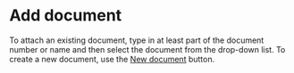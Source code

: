 # Add document
    
To attach an existing document, type in at least part of the document number or name and then select the document from the drop-down list. To create a new document, use the [New document](../../documents/new-document) button.
